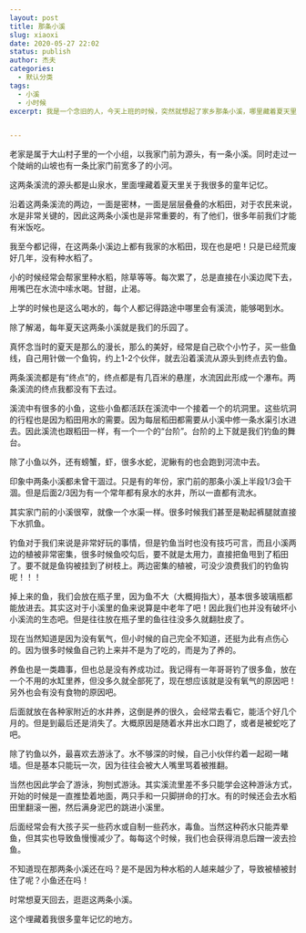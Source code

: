 ```yaml
---
layout: post
title: 那条小溪
slug: xiaoxi
date: 2020-05-27 22:02
status: publish
author: 杰夫
categories: 
  - 默认分类
tags: 
  - 小溪
  - 小时候
excerpt: 我是一个念旧的人，今天上班的时候，突然就想起了家乡那条小溪，哪里藏着夏天里属于我的很多美好回忆。


---
```


老家是属于大山村子里的一个小组，以我家门前为源头，有一条小溪。同时走过一个陡峭的山坡也有一条比家门前宽多了的小河。

这两条溪流的源头都是山泉水，里面埋藏着夏天里关于我很多的童年记忆。

沿着这两条溪流的两边，一面是密林，一面是层层叠叠的水稻田，对于农民来说，水是非常关键的，因此这两条小溪也是非常重要的，有了他们，很多年前我们才能有米饭吃。

我至今都记得，在这两条小溪边上都有我家的水稻田，现在也是吧！只是已经荒废好几年，没有种水稻了。

小的时候经常会帮家里种水稻，除草等等。每次累了，总是直接在小溪边爬下去，用嘴巴在水流中嗦水喝。甘甜，止渴。

上学的时候也是这么喝水的，每个人都记得路途中哪里会有溪流，能够喝到水。

除了解渴，每年夏天这两条小溪就是我们的乐园了。

真怀念当时的夏天是那么的漫长，那么的美好，经常是自己砍个小竹子，买一些鱼线，自己用针做一个鱼钩，约上1-2个伙伴，就去沿着溪流从源头到终点去钓鱼。

两条溪流都是有“终点”的，终点都是有几百米的悬崖，水流因此形成一个瀑布。两条溪流的终点我都没有下去过。

溪流中有很多的小鱼，这些小鱼都活跃在溪流中一个接着一个的坑洞里。这些坑洞的行程也是因为稻田用水的需要。因为每层稻田都需要从小溪中修一条水渠引水进去。因此溪流也跟稻田一样，有一个一个的“台阶”。台阶的上下就是我们钓鱼的舞台。

除了小鱼以外，还有螃蟹，虾，很多水蛇，泥鳅有的也会跑到河流中去。

印象中两条小溪都未曾干涸过。只是有的年份，家门前的那条小溪上半段1/3会干涸。但是后面2/3因为有一个常年都有泉水的水井，所以一直都有流水。

其实家门前的小溪很窄，就像一个水渠一样。很多时候我们甚至是勒起裤腿就直接下水抓鱼。

钓鱼对于我们来说是非常好玩的事情，但是钓鱼当时也没有技巧可言，而且小溪两边的植被非常密集，很多时候鱼咬勾后，要不就是太用力，直接把鱼甩到了稻田了。要不就是鱼钩被挂到了树枝上。两边密集的植被，可没少浪费我们的钓鱼钩呢！！！

掉上来的鱼，我们会放在瓶子里，因为鱼不大（大概拇指大），基本很多玻璃瓶都能放进去。其实这对于小溪里的鱼来说算是中老年了吧！因此我们也并没有破坏小小溪流的生态吧。但是往往放在瓶子里的鱼往往没多久就翻肚皮了。

现在当然知道是因为没有氧气，但小时候的自己完全不知道，还挺为此有点伤心的。因为很多时候鱼自己钓上来并不是为了吃的，而是为了养的。

养鱼也是一类趣事，但也总是没有养成功过。我记得有一年哥哥钓了很多鱼，放在一个不用的水缸里养，但没多久就全部死了，现在想应该就是没有氧气的原因吧！另外也会有没有食物的原因吧。

后面就放在各种家附近的水井养，这倒是养的很久，会经常去看它，能活个好几个月的。但是到最后还是消失了。大概原因是随着水井出水口跑了，或者是被蛇吃了吧。

除了钓鱼以外，最喜欢去游泳了。水不够深的时候，自己小伙伴约着一起砌一睹墙。但是基本只能玩一次，因为往往会被大人嘴里骂着被推翻。

当然也因此学会了游泳，狗刨式游泳。其实溪流里差不多只能学会这种游泳方式，开始的时候是一直推垫着地面，两只手和一只脚拼命的打水。有的时候还会去水稻田里翻滚一圈，然后满身泥巴的跳进小溪里。

后面经常会有大孩子买一些药水或自制一些药水，毒鱼。当然这种药水只能弄晕鱼，但其实也导致鱼慢慢减少了。每每这个时候，我们也会获得消息后蹭一波去捡鱼。

不知道现在那两条小溪还在吗？是不是因为种水稻的人越来越少了，导致被植被封住了呢？小鱼还在吗！

时常想夏天回去，逛逛这两条小溪。

这个埋藏着我很多童年记忆的地方。

